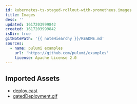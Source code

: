 ```yaml
---
id: kubernetes-ts-staged-rollout-with-prometheus.images
title: Images
desc: ''
updated: 1617203999842
created: 1617203999842
isDir: true
gitNotePath: '{{ noteHiearchy }}/README.md'
sources:
  - name: pulumi examples
    url: 'https://github.com/pulumi/examples'
    license: Apache License 2.0
---
```

## Imported Assets

- [deploy.cast](/assets/deploy.cast)
- [gatedDeployment.gif](/assets/gateddeployment.gif)

